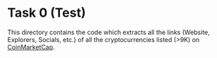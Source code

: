 # Task 0 (Test)

This directory contains the code which extracts all the links (Website, Explorers, Socials, etc.) of all the 
cryptocurrencies listed (>9K) on [CoinMarketCap](https://coinmarketcap.com).
